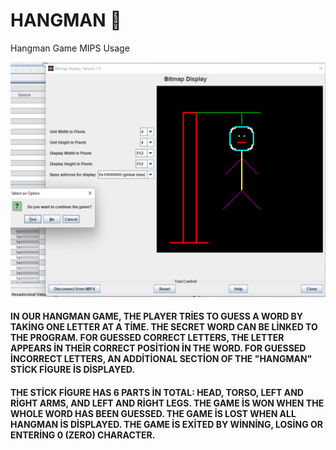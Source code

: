 # HANGMAN :man:
 Hangman Game MIPS Usage
 
![Screenshot](hangman.png)

#### IN OUR HANGMAN GAME, THE PLAYER TRİES TO GUESS A WORD BY TAKİNG ONE LETTER AT A TİME. THE SECRET WORD CAN BE LİNKED TO THE PROGRAM. FOR GUESSED CORRECT LETTERS, THE LETTER APPEARS İN THEİR CORRECT POSİTİON İN THE WORD. FOR GUESSED İNCORRECT LETTERS, AN ADDİTİONAL SECTİON OF THE "HANGMAN" STİCK FİGURE İS DİSPLAYED.  

#### THE STİCK FİGURE HAS 6 PARTS İN TOTAL: HEAD, TORSO, LEFT AND RİGHT ARMS, AND LEFT AND RİGHT LEGS. THE GAME İS WON WHEN THE WHOLE WORD HAS BEEN GUESSED. THE GAME İS LOST WHEN ALL HANGMAN İS DİSPLAYED. THE GAME İS EXİTED BY WİNNİNG, LOSİNG OR ENTERİNG 0 (ZERO) CHARACTER.
